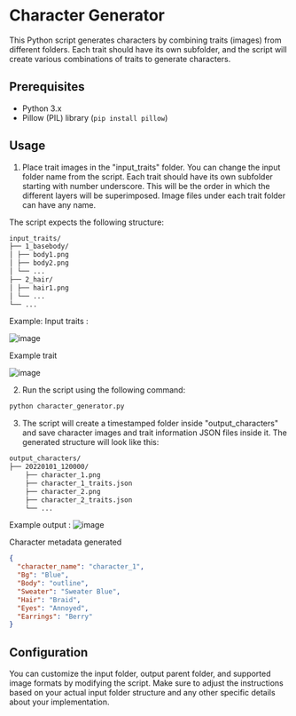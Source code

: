 # Character Generator

This Python script generates characters by combining traits (images) from different folders. Each trait should have its own subfolder, and the script will create various combinations of traits to generate characters.

## Prerequisites

- Python 3.x
- Pillow (PIL) library (`pip install pillow`)

## Usage

1. Place trait images in the "input_traits" folder. You can change the input folder name from the script. Each trait should have its own subfolder starting with number underscore. This will be the order in which the different layers will be superimposed. Image files under each trait folder can have any name. 

The script expects the following structure:

```bash
input_traits/
├── 1_basebody/
│ ├── body1.png
│ ├── body2.png
│ └── ...
├── 2_hair/
│ ├── hair1.png
│ └── ...
└── ...
```

Example: 
Input traits :

![image](https://github.com/skillersharan/Character-Generator/assets/7269794/4bf53288-6dc3-4abb-91e2-8c99179d70c3)

Example trait

![image](https://github.com/skillersharan/Character-Generator/assets/7269794/57ecb164-de3a-4967-8336-368cecafebc3)



2. Run the script using the following command:

```bash
python character_generator.py
```

3. The script will create a timestamped folder inside "output_characters" and save character images and trait information JSON files inside it. The generated structure will look like this:
```bash
output_characters/
├── 20220101_120000/
    ├── character_1.png
    ├── character_1_traits.json
    ├── character_2.png
    ├── character_2_traits.json
    └── ...
```
Example output : 
![image](https://github.com/skillersharan/Character-Generator/assets/7269794/8cc79ac5-d9a3-4930-bb6f-e5ac221cae87)

Character metadata generated
```JSON
{
  "character_name": "character_1",
  "Bg": "Blue",
  "Body": "outline",
  "Sweater": "Sweater Blue",
  "Hair": "Braid",
  "Eyes": "Annoyed",
  "Earrings": "Berry"
}
```

## Configuration
You can customize the input folder, output parent folder, and supported image formats by modifying the script. 
Make sure to adjust the instructions based on your actual input folder structure and any other specific details about your implementation.
